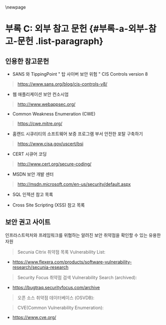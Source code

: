 \newpage
# 부록 C: 외부 참고 문헌 {#부록-a-외부-참고-문헌 .list-paragraph}

## 인용한 참고문헌

-   SANS 와 TippingPoint \" 탑 사이버 보안 위험 \" CIS Controls version 8

> <https://www.sans.org/blog/cis-controls-v8/>

-   웹 애플리케이션 보안 컨소시엄

> <http://www.webappsec.org/>

-   Common Weakness Enumeration (CWE)

> <https://cwe.mitre.org/>

-   홈랜드 시큐리티의 소프트웨어 보증 프로그램 부서 안전한 포탈 구축하기

> <https://www.cisa.gov/uscert/bsi>

-   CERT 시큐어 코딩

> <http://www.cert.org/secure-coding/>

-   MSDN 보안 개발 센터

> <http://msdn.microsoft.com/en-us/security/default.aspx>

-   SQL 인젝션 참고 목록

-   Cross Site Scripting (XSS) 참고 목록

## 보안 권고 사이트

인프라스트럭처와 프레임워크를 위협하는 알려진 보안 취약점을 확인할 수
있는 유용한 자원

> Secunia Citrix 취약점 목록 Vulnerability List:

-   <https://www.flexera.com/products/software-vulnerability-research/secunia-research>

> Security Focus 취약점 검색 Vulnerability Search (archived):

-   <https://bugtraq.securityfocus.com/archive>

> 오픈 소스 취약점 데이터베이스 (OSVDB):

> CVE(Common Vulnerability Enumeration):

-   <https://www.cve.org/>

